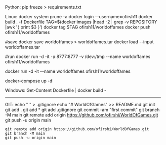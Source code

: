 Python:
pip freeze > requirements.txt


Linux:
docker system prune -a
docker login --username=ofirsh11
docker build . -f Dockerfile
TAG=$(docker images |head -2 | grep -v REPOSITORY |awk '{ print $3 }')
docker tag $TAG ofirsh11/worldoffames
docker push ofirsh11/worldoffames

#save
docker save worldoffames > worldoffames.tar
docker load --input worldoffames.tar

#run
docker run -d -it -p 8777:8777 -v /dev:/tmp --name worldoffames ofirsh11/worldoffames

docker run -d -it --name worldoffames ofirsh11/worldoffames

docker-compose up -d

Windows:
    Get-Content Dockerfile | docker build -


------------
GIT:
    echo " " > .gitignore
    echo "# WorldOfGames" >> README.md
    git init
    git add .
    git add *
    git add .gitignore
    git commit -am "first commit"
    git branch -M main
    git remote add origin https://github.com/ofirshi/WorldOfGames.git
    git push -u origin main


    git remote add origin https://github.com/ofirshi/WorldOfGames.git
    git branch -M main
    git push -u origin main